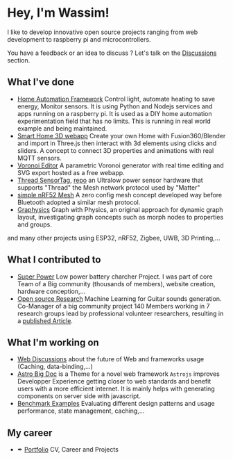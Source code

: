 # Hey, I'm Wassim!

I like to develop innovative open source projects ranging from web development to raspberry pi and microcontrollers.

You have a feedback or an idea to discuss ? Let's talk on the [Discussions](https://github.com/wassfila/wassfila/discussions) section.

## What I've done

* [Home Automation Framework](https://github.com/HomeSmartMesh/raspi) Control light, automate heating to save energy, Monitor sensors. It is using Python and Nodejs services and apps running on a raspberry pi. It is used as a DIY home automation experimentation field that has no limits. This is running in real world example and being maintained.
* [Smart Home 3D webapp](https://github.com/HomeSmartMesh/smart_home_3d_webapp) Create your own Home with Fusion360/Blender and import in Three.js then interact with 3d elements using clicks and sliders. A concept to connect 3D properties and animations with real MQTT sensors.
* [Voronoi Editor](https://github.com/WebSVG/voronoi) A parametric Voronoi generator with real time editing and SVG export hosted as a free webapp.
* [Thread SensorTag](https://www.homesmartmesh.com/docs/microcontrollers/nrf52/thread_sensortag/), [repo](https://github.com/HomeSmartMesh/sdk-hsm-sensortag) an Ultralow power sensor hardware that supports "Thread" the Mesh network protocol used by "Matter"
* [simple nRF52 Mesh](https://github.com/nRFMesh/nRF52_Mesh) A zero config mesh concept developed way before Bluetooth adopted a similar mesh protocol.
* [Graphysics](https://github.com/NetworkGraphs/graphysics) Graph with Physics, an original approach for dynamic graph layout, investigating graph concepts such as morph nodes to properties and groups.

and many other projects using ESP32, nRF52, Zigbee, UWB, 3D Printing,...

## What I contributed to
* [Super Power](https://github.com/SuperPower) Low power battery charcher Project. I was part of core Team of a Big community (thousands of members), website creation, hardware conception,...
* [Open source Research](https://github.com/TheSoundOfAIOSR) Machine Learning for Guitar sounds generation. Co-Manager of a big community project 140 Members working in 7 research groups lead by professional volunteer researchers, resulting in a [published Article](https://aimusiccreativity.org/2022-aimc/#:~:text=The%20Sound%20of%20AI%20Community).

## What I'm working on

* [Web Discussions](https://github.com/orgs/MicroWebStacks/discussions) about the future of Web and frameworks usage (Caching, data-binding,...)
* [Astro Big Doc](https://astro.build/themes/details/astro-big-doc/) is a Theme for a novel web framework `Astrojs` improves Developper Experience getting closer to web standards and benefit users with a more efficient internet. It is mainly helps with generating components on server side with javascript.
* [Benchmark Examples](https://github.com/MicroWebStacks/astro-examples) Evaluating different design patterns and usage performance, state management, caching,...

## My career
* ✒ [Portfolio](https://wassfila.github.io/) CV, Career and Projects
